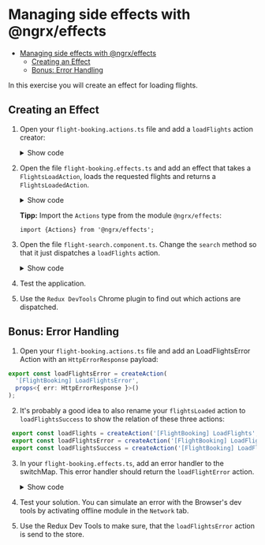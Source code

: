 # Managing side effects with @ngrx/effects

- [Managing side effects with @ngrx/effects](#managing-side-effects-with-ngrxeffects)
  - [Creating an Effect](#creating-an-effect)
  - [Bonus: Error Handling](#bonus-error-handling)

In this exercise you will create an effect for loading flights.

## Creating an Effect

1. Open your ``flight-booking.actions.ts`` file and add a ``loadFlights`` action creator:

    <details>
    <summary>Show code</summary>
    <p>

    ```TypeScript
    [...]

    export const loadFlights = createAction(
        '[FlightBooking] LoadFlights',
        props<{ from: string, to: string, urgent: boolean }>()
    );
    ```

    </p>
    </details>


2. Open the file ``flight-booking.effects.ts`` and add an effect that takes a ``FlightsLoadAction``, loads the requested flights and returns a ``FlightsLoadedAction``.

    <details>
    <summary>Show code</summary>
    <p>

    ```TypeScript
    @Injectable()
    export class FlightBookingEffects {
        loadFlights$ = createEffect((): Observable<any> => 
            this.actions$.pipe(
                ofType(loadFlights), 
                switchMap((action) => this.flightService.find(action.from, action.to, action.urgent)),
                map((flights) => flightsLoaded({ flights }))
            )
        );

        constructor(private actions$: Actions, private flightService: FlightService) {}
    }
    ```

    </p>
    </details>

    **Tipp:** Import the ``Actions`` type from the module ``@ngrx/effects``: 
    
    ``import {Actions} from '@ngrx/effects';``


3. Open the file ``flight-search.component.ts``. Change the ``search`` method so that it just dispatches a ``loadFlights`` action.

    <details>
    <summary>Show code</summary>
    <p>

    ```TypeScript
    search(): void {
      if (!this.from || !this.to) {
        return;
      }

      // New:
      this.store.dispatch(loadFlights({
          from: this.from, 
          to: this.to, 
          urgent: this.urgent
        }));
      
      // Old:
      /*
      this.flightService
          .find(this.from, this.to, this.urgent)
          .subscribe(
            flights => { 
              this.store.dispatch(new flightsLoaded({flights}));
            },
            error => {
              console.error('error', error);
            } 
          );
      */
    }

    ```

    </p>
    </details>

4. Test the application.

5. Use the ``Redux DevTools`` Chrome plugin to find out which actions are dispatched.

## Bonus: Error Handling

1. Open your ``flight-booking.actions.ts`` file and add an LoadFlightsError Action with an ``HttpErrorResponse`` payload:

  ```typescript
  export const loadFlightsError = createAction(
    '[FlightBooking] LoadFlightsError',
    props<{ err: HttpErrorResponse }>()
  );
  ```

2. It's probably a good idea to also rename your ``flightsLoaded`` action to ``loadFlightsSuccess`` to show the relation of these three actions:

  ```typescript
   export const loadFlights = createAction('[FlightBooking] LoadFlights', props<{ from: string; to: string; urgent: boolean }>());
   export const loadFlightsError = createAction('[FlightBooking] LoadFlightsError', props<{ err: HttpErrorResponse }>());
   export const loadFlightsSuccess = createAction('[FlightBooking] LoadFlightsSuccess', props<{ flights: Flight[] }>());
  ```

3. In your ``flight-booking.effects.ts``, add an error handler to the switchMap. This error handler should return the ``loadFlightError`` action.

    <details>
    <summary>Show code</summary>
    <p>
    
    ```typescript
        loadFlightBookings$ = createEffect((): Observable<FlightBookingActions> => this.actions$.pipe(
            ofType(loadFlights),
            switchMap((action) => this.flightService.find(action.from, action.to, action.urgent).pipe(
                map((flights) => loadFlightsSuccess({ flights })),
                catchError((err) => of(loadFlightsError({ err })))
            )),
        ));
    ```
    
    </p>  
    </details>

4. Test your solution. You can simulate an error with the Browser's dev tools by activating offline module in the ``Network`` tab.
   
5. Use the Redux Dev Tools to make sure, that the ``loadFlightsError`` action is send to the store.
